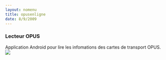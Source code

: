 ```yaml
---
layout: nomenu
title: opusenligne
date: 8/9/2009
---
```


### Lecteur OPUS
Application Android pour lire les infomations des cartes de transport OPUS.
<a href="https://github.com/etiennedub/LecteurOPUS"><img src="https://upload.wikimedia.org/wikipedia/commons/thumb/0/02/Carte_OPUS.svg/220px-Carte_OPUS.svg.png" /></a>

